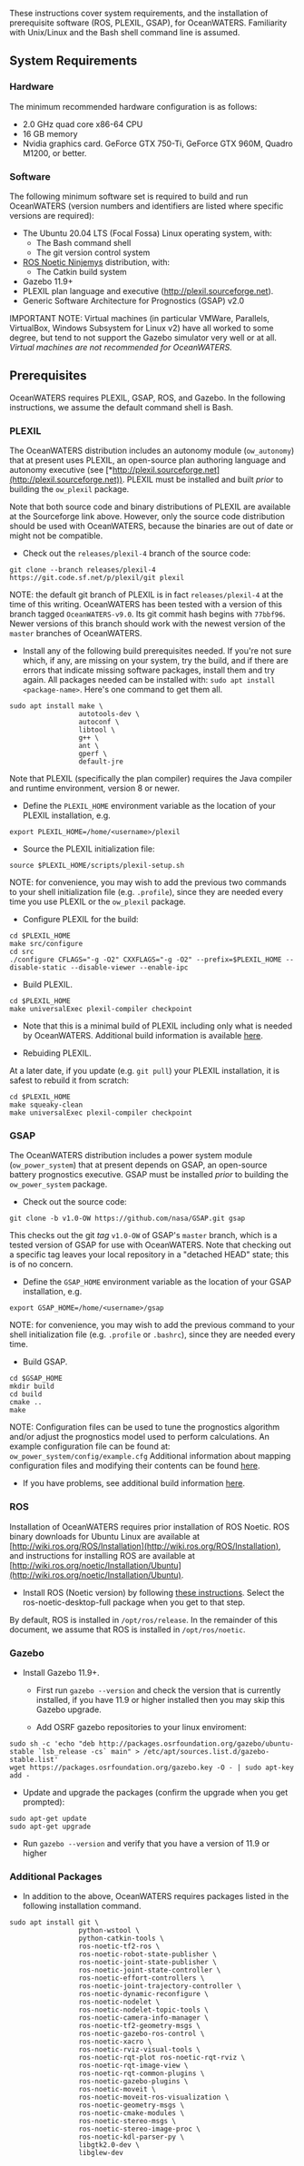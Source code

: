 These instructions cover system requirements, and the installation of
prerequisite software (ROS, PLEXIL, GSAP), for OceanWATERS.  Familiarity with
Unix/Linux and the Bash shell command line is assumed.

System Requirements
-------------------

### Hardware

The minimum recommended hardware configuration is as follows:

-   2.0 GHz quad core x86-64 CPU
-   16 GB memory
-   Nvidia graphics card. GeForce GTX 750-Ti, GeForce GTX 960M, Quadro M1200, or
    better.

### Software

The following minimum software set is required to build and run OceanWATERS
(version numbers and identifiers are listed where specific versions are
required):

-   The Ubuntu 20.04 LTS (Focal Fossa) Linux operating system, with:
    -   The Bash command shell
    -   The git version control system
-   [ROS Noetic Ninjemys](http://wiki.ros.org/noetic) distribution, with:
    -   The Catkin build system
-   Gazebo 11.9+
- PLEXIL plan language and executive (http://plexil.sourceforge.net).
- Generic Software Architecture for Prognostics (GSAP) v2.0

IMPORTANT NOTE: Virtual machines (in particular VMWare, Parallels, VirtualBox,
Windows Subsystem for Linux v2) have all worked to some degree, but tend to not
support the Gazebo simulator very well or at all. *Virtual machines are not
recommended for OceanWATERS.*


Prerequisites
-------------

OceanWATERS requires PLEXIL, GSAP, ROS, and Gazebo.
In the following instructions, we assume the default command shell is Bash.

### PLEXIL

The OceanWATERS distribution includes an autonomy module (`ow_autonomy`) that at
present uses PLEXIL, an open-source plan authoring language and autonomy
executive (see [*http://plexil.sourceforge.net](http://plexil.sourceforge.net)).
PLEXIL must be installed and built *prior* to building the `ow_plexil`
package.

Note that both source code and binary distributions of PLEXIL are available at
the Sourceforge link above. However, only the source code distribution should be
used with OceanWATERS, because the binaries are out of date or might not be
compatible.


* Check out the `releases/plexil-4` branch of the source code:
```
git clone --branch releases/plexil-4 https://git.code.sf.net/p/plexil/git plexil
```

NOTE: the default git branch of PLEXIL is in fact `releases/plexil-4` at the
time of this writing.  OceanWATERS has been tested with a version of this branch
tagged `OceanWATERS-v9.0`.  Its git commit hash begins with `77bbf96`.  Newer
versions of this branch should work with the newest version of the `master`
branches of OceanWATERS.

* Install any of the following build prerequisites needed. If you're not sure
which, if any, are missing on your system, try the build, and if there are
errors that indicate missing software packages, install them and try again.  All
packages needed can be installed with: `sudo apt install <package-name>`.
Here's one command to get them all.

```
sudo apt install make \
                 autotools-dev \
                 autoconf \
                 libtool \
                 g++ \
                 ant \
                 gperf \
                 default-jre
```

Note that PLEXIL (specifically the plan compiler) requires the Java compiler and
runtime environment, version 8 or newer.

* Define the `PLEXIL_HOME` environment variable as the location of your PLEXIL
  installation, e.g.

```
export PLEXIL_HOME=/home/<username>/plexil
```

* Source the PLEXIL initialization file:
```
source $PLEXIL_HOME/scripts/plexil-setup.sh
```

NOTE: for convenience, you may wish to add the previous two commands to your
shell initialization file (e.g. `.profile`), since they are needed every time
you use PLEXIL or the `ow_plexil` package.

* Configure PLEXIL for the build:
```
cd $PLEXIL_HOME
make src/configure
cd src
./configure CFLAGS="-g -O2" CXXFLAGS="-g -O2" --prefix=$PLEXIL_HOME --disable-static --disable-viewer --enable-ipc
```

* Build PLEXIL.
```
cd $PLEXIL_HOME
make universalExec plexil-compiler checkpoint
```

* Note that this is a minimal build of PLEXIL including only what is needed by
OceanWATERS.  Additional build information is available
[here](http://plexil.sourceforge.net/wiki/index.php/Installation).

* Rebuiding PLEXIL.

At a later date, if you update (e.g. `git pull`) your PLEXIL installation, it is
safest to rebuild it from scratch:
```
cd $PLEXIL_HOME
make squeaky-clean
make universalExec plexil-compiler checkpoint
```

### GSAP

The OceanWATERS distribution includes a power system module (`ow_power_system`)
that at present depends on GSAP, an open-source battery prognostics
executive. GSAP must be installed *prior* to building the `ow_power_system`
package.

* Check out the source code:
```
git clone -b v1.0-OW https://github.com/nasa/GSAP.git gsap
```

This checks out the git _tag_ `v1.0-OW` of GSAP's `master` branch, which is a
tested version of GSAP for use with OceanWATERS.  Note that checking out a
specific tag leaves your local repository in a "detached HEAD" state; this is of
no concern.

* Define the `GSAP_HOME` environment variable as the location of your GSAP
  installation, e.g.

```
export GSAP_HOME=/home/<username>/gsap
```

NOTE: for convenience, you may wish to add the previous command to your shell
initialization file (e.g. `.profile` or `.bashrc`), since they are needed every
time.

* Build GSAP.
```
cd $GSAP_HOME
mkdir build
cd build
cmake ..
make
```

NOTE: Configuration files can be used to tune the prognostics algorithm and/or
adjust the prognostics model used to perform calculations.  An example
configuration file can be found at: ``` ow_power_system/config/example.cfg ```
Additional information about mapping configuration files and modifying their
contents can be found [here](https://github.com/nasa/GSAP/wiki/Getting-Started).

* If you have problems, see additional build information
[here](https://github.com/nasa/GSAP/wiki).

### ROS

Installation of OceanWATERS requires prior installation of ROS Noetic. ROS
binary downloads for Ubuntu Linux are available at
[http://wiki.ros.org/ROS/Installation](http://wiki.ros.org/ROS/Installation),
and instructions for installing ROS are available at
[http://wiki.ros.org/noetic/Installation/Ubuntu](http://wiki.ros.org/noetic/Installation/Ubuntu).

* Install ROS (Noetic version) by following
[these instructions](http://wiki.ros.org/noetic/Installation/Ubuntu). Select the
ros-noetic-desktop-full package when you get to that step.

By default, ROS is installed in `/opt/ros/release`. In the remainder of this document,
we assume that ROS is installed in `/opt/ros/noetic`.

### Gazebo

* Install Gazebo 11.9+.

  * First run `gazebo --version` and check the version that is currently installed,
if you have 11.9 or higher installed then you may skip this Gazebo upgrade.

  * Add OSRF gazebo repositories to your linux enviroment:
```
sudo sh -c 'echo "deb http://packages.osrfoundation.org/gazebo/ubuntu-stable `lsb_release -cs` main" > /etc/apt/sources.list.d/gazebo-stable.list'
wget https://packages.osrfoundation.org/gazebo.key -O - | sudo apt-key add -
```

  * Update and upgrade the packages (confirm the upgrade when you get prompted):
```
sudo apt-get update
sudo apt-get upgrade
```
  * Run `gazebo --version` and verify that you have a version of 11.9 or higher

### Additional Packages

* In addition to the above, OceanWATERS requires packages listed in the
  following installation command.

```
sudo apt install git \
                 python-wstool \
                 python-catkin-tools \
                 ros-noetic-tf2-ros \
                 ros-noetic-robot-state-publisher \
                 ros-noetic-joint-state-publisher \
                 ros-noetic-joint-state-controller \
                 ros-noetic-effort-controllers \
                 ros-noetic-joint-trajectory-controller \
                 ros-noetic-dynamic-reconfigure \
                 ros-noetic-nodelet \
                 ros-noetic-nodelet-topic-tools \
                 ros-noetic-camera-info-manager \
                 ros-noetic-tf2-geometry-msgs \
                 ros-noetic-gazebo-ros-control \
                 ros-noetic-xacro \
                 ros-noetic-rviz-visual-tools \
                 ros-noetic-rqt-plot ros-noetic-rqt-rviz \
                 ros-noetic-rqt-image-view \
                 ros-noetic-rqt-common-plugins \
                 ros-noetic-gazebo-plugins \
                 ros-noetic-moveit \
                 ros-noetic-moveit-ros-visualization \
                 ros-noetic-geometry-msgs \
                 ros-noetic-cmake-modules \
                 ros-noetic-stereo-msgs \
                 ros-noetic-stereo-image-proc \
                 ros-noetic-kdl-parser-py \
                 libgtk2.0-dev \
                 libglew-dev
```
